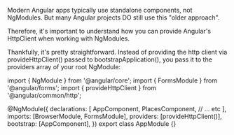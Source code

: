 Modern Angular apps typically use standalone components, not NgModules. But many Angular projects DO still use this "older approach".

Therefore, it's important to understand how you can provide Angular's HttpClient when working with NgModules.

Thankfully, it's pretty straightforward. Instead of providing the http client via provideHttpClient() passed to bootstrapApplication(), you pass it to the providers array of your root NgModule:

import { NgModule } from '@angular/core';
import { FormsModule } from '@angular/forms';
import { provideHttpClient } from '@angular/common/http';
 
@NgModule({
  declarations: [
    AppComponent,
    PlacesComponent,
    // ... etc
  ],
  imports: [BrowserModule, FormsModule],
  providers: [provideHttpClient()],
  bootstrap: [AppComponent],
})
export class AppModule {}
